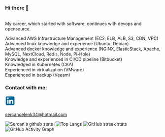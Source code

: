 ### Hi there 👋

 <br> 
My career, which started with software, continues with devops and opensource.

Advanced AWS Infrastructure Management (EC2, ELB, ALB, S3, CDN, VPC)<br>
Advanced linux knowledge and experience (Ubuntu, Debian)<br>
Advanced docker knowledge and experience (NGINX, ElasticStack, Apache, MySQL, NextCloud, Redis, Node, Pi-Hole)<br>
Knowledge and experienced in CI/CD pipeline (Bitbucket)<br>
Knowledged in Kubernetes (CKA)<br>
Experienced in virtualization (VMware)<br>
Experienced in backup (Veeam)<br>


### Contact with me;

[<img src='./images/linkedin.png' alt='linkedin' style="color:" height='32'>](https://linkedin.com/in/sercan-celenk) &nbsp;&nbsp;
<br>
</br>
sercancelenk34@hotmail.com

![Sercan's github stats](https://github-readme-stats.vercel.app/api?username=celenksercan)
[![Top Langs](https://github-readme-stats.vercel.app/api/top-langs/?username=celenksercan)
![GitHub streak stats](https://github-readme-streak-stats.herokuapp.com/?user=celenksercan)
![GitHub Activity Graph](https://activity-graph.herokuapp.com/graph?username=celenksercan)


 



